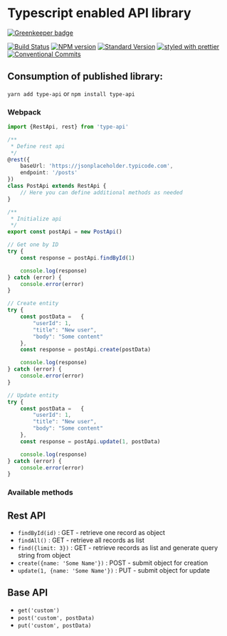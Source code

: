 # Typescript enabled API library

[![Greenkeeper badge](https://badges.greenkeeper.io/casual-solutions/type-api.svg)](https://greenkeeper.io/)

[![Build Status](https://travis-ci.org/casual-solutions/type-api.svg?branch=master)](https://travis-ci.org/casual-solutions/type-api)
[![NPM version](https://img.shields.io/npm/v/standard-version.svg)](https://www.npmjs.com/package/type-api)
[![Standard Version](https://img.shields.io/badge/release-standard%20version-brightgreen.svg)](https://github.com/conventional-changelog/standard-version)
[![styled with prettier](https://img.shields.io/badge/styled_with-prettier-ff69b4.svg)](https://github.com/prettier/prettier)
[![Conventional Commits](https://img.shields.io/badge/Conventional%20Commits-1.0.0-yellow.svg)](https://conventionalcommits.org)


## Consumption of published library:

`yarn add type-api` or `npm install type-api`

### Webpack

```ts
import {RestApi, rest} from 'type-api'

/**
 * Define rest api
 */
@rest({
    baseUrl: 'https://jsonplaceholder.typicode.com',
    endpoint: '/posts'
})
class PostApi extends RestApi {
    // Here you can define additional methods as needed
}

/**
 * Initialize api
 */
export const postApi = new PostApi()

// Get one by ID
try {
    const response = postApi.findById(1)

    console.log(response)
} catch (error) {
    console.error(error)
}

// Create entity
try {
    const postData =   {
        "userId": 1,
        "title": "New user",
        "body": "Some content"
    },
    const response = postApi.create(postData)

    console.log(response)
} catch (error) {
    console.error(error)
}

// Update entity
try {
    const postData =   {
        "userId": 1,
        "title": "New user",
        "body": "Some content"
    },
    const response = postApi.update(1, postData)

    console.log(response)
} catch (error) {
    console.error(error)
}
```

### Available methods


## Rest API

* `findById(id)` : GET - retrieve one record as object
* `findAll()` : GET - retrieve all records as list
* `find({limit: 3})` : GET - retrieve records as list and generate query string from object
* `create({name: 'Some Name'})` : POST - submit object for creation
* `update(1, {name: 'Some Name'})` : PUT - submit object for update

## Base API

* `get('custom')`
* `post('custom', postData)`
* `put('custom', postData)`
